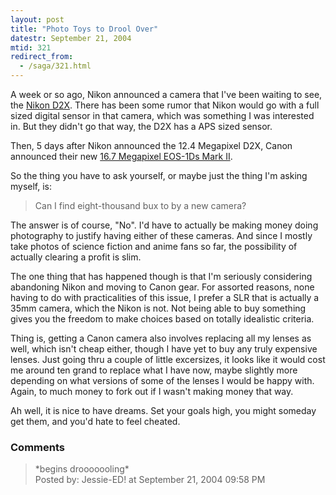 ```yaml
---
layout: post
title: "Photo Toys to Drool Over"
datestr: September 21, 2004
mtid: 321
redirect_from:
  - /saga/321.html
---
```


A week or so ago, Nikon announced a camera that I've been waiting to see, the <a href="http://www.nikonusa.com/template.php?cat=1&grp=2&productNr=D2X" title="Nikon USA: D2X">Nikon D2X</a>.  There has been some rumor that Nikon would go with a full sized digital sensor in that camera, which was something I was interested in.  But they didn't go that way, the D2X has a APS sized sensor.

Then, 5 days after Nikon announced the 12.4 Megapixel D2X, Canon announced their new <a href="http://www.canon.co.jp/Imaging/eos1dsm2/" title="Canon EOS-1Ds Mark II">16.7 Megapixel EOS-1Ds Mark II</a>.

So the thing you have to ask yourself, or maybe just the thing I'm asking myself, is:
<blockquote>Can I find eight-thousand bux to by a new camera?</blockquote>

The answer is of course, "No".  I'd have to actually be making money doing photography to justify having either of these cameras.  And since I mostly take photos of science fiction and anime fans so far, the possibility of actually clearing a profit is slim.

The one thing that has happened though is that I'm seriously considering abandoning Nikon and moving to Canon gear.  For assorted reasons, none having to do with practicalities of this issue, I prefer a SLR that is actually a 35mm camera, which the Nikon is not.  Not being able to buy something gives you the freedom to make choices based on totally idealistic criteria.

Thing is, getting a Canon camera also involves replacing all my lenses as well, which isn't cheap either, though I have yet to buy any truly expensive lenses.  Just going thru a couple of little excersizes, it looks like it would cost me around ten grand to replace what I have now, maybe slightly more depending on what versions of some of the lenses I would be happy with.  Again, to much money to fork out if I wasn't making money that way.

Ah well, it is nice to have dreams.  Set your goals high, you might someday get them, and you'd hate to feel cheated.

### Comments

<blockquote>
*begins drooooooling*
<div class="comment-meta">Posted by: Jessie-ED! at September 21, 2004 09:58 PM</div> </blockquote>


